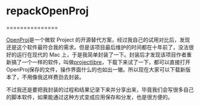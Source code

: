 # repackOpenProj
===============

[OpenProj](https://sourceforge.net/projects/openproj/)是一个微软 Project 的开源替代方案，经过我自己的试用对比后，发现还是这个软件最符合我的需求。但是该项目最后维护的时间都在十年前了，没法很好的运行在现代的 Mac 上，于是我简单封装了一下。封装后才发现该项目作者重新搞了一个一样的软件，叫做[projectlibre](https://www.projectlibre.com/products)，下载下来试了一下，都可以直接打开OpenProj保存的文件，操作界面什么的也如出一辙。所以现在大家可以下载新版本了，不用像我这样费劲去封装。

不过我还是要把我封装的过程和结果记录下来并分享出来，毕竟我们会写很多自己的脚本软件，如果能通过这种方式变成应用保存和分发，也是很方便的。
